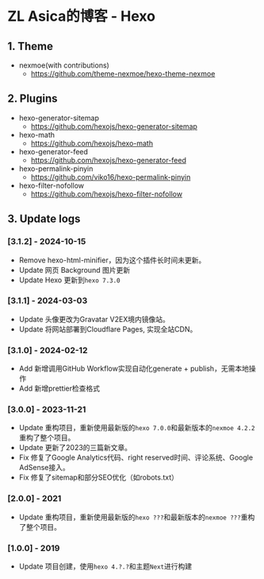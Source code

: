 # ZL Asica的博客 - Hexo

## 1. Theme

- nexmoe(with contributions)
  - https://github.com/theme-nexmoe/hexo-theme-nexmoe

## 2. Plugins

- hexo-generator-sitemap
  - https://github.com/hexojs/hexo-generator-sitemap
- hexo-math
  - https://github.com/hexojs/hexo-math
- hexo-generator-feed
  - https://github.com/hexojs/hexo-generator-feed
- hexo-permalink-pinyin
  - https://github.com/viko16/hexo-permalink-pinyin
- hexo-filter-nofollow
  - https://github.com/hexojs/hexo-filter-nofollow

## 3. Update logs

### [3.1.2] - 2024-10-15

- Remove hexo-html-minifier，因为这个插件长时间未更新。
- Update 网页 Background 图片更新
- Update Hexo 更新到`hexo 7.3.0`

### [3.1.1] - 2024-03-03

- Update 头像更改为Gravatar V2EX境内镜像站。
- Update 将网站部署到Cloudflare Pages, 实现全站CDN。

### [3.1.0] - 2024-02-12

- Add 新增调用GitHub Workflow实现自动化generate + publish，无需本地操作
- Add 新增prettier检查格式

### [3.0.0] - 2023-11-21

- Update 重构项目，重新使用最新版的`hexo 7.0.0`和最新版本的`nexmoe 4.2.2`重构了整个项目。
- Update 更新了2023的三篇新文章。
- Fix 修复了Google Analytics代码、right reserved时间、评论系统、Google AdSense接入。
- Fix 修复了sitemap和部分SEO优化（如robots.txt）

### [2.0.0] - 2021

- Update 重构项目，重新使用最新版的`hexo ???`和最新版本的`nexmoe ???`重构了整个项目。

### [1.0.0] - 2019

- Update 项目创建，使用`hexo 4.?.?`和主题`Next`进行构建
